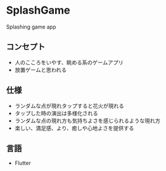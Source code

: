 # SplashGame
Splashing game app

## コンセプト
- 人のこころをいやす、眺める系のゲームアプリ
- 放置ゲームと思われる

## 仕様
- ランダムな点が現れタップすると花火が現れる
- タップした時の演出は多様化される
- ランダムな点の現れ方も気持ちよさを感じられるような現れ方
- 楽しい、満足感、より、癒しや心地よさを提供する

## 言語
- Flutter

